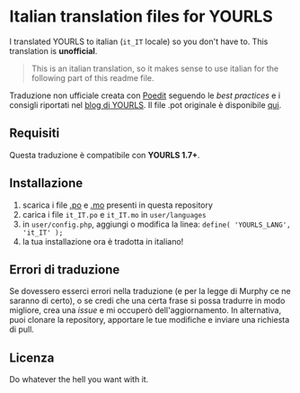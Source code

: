# Italian translation files for YOURLS
I translated YOURLS to italian (`it_IT` locale) so you don't have to. This translation is **unofficial**.
> This is an italian translation, so it makes sense to use italian for the following part of this readme file.

Traduzione non ufficiale creata con [Poedit](https://poedit.net/) seguendo le *best practices* e i consigli riportati nel [blog di YOURLS](http://blog.yourls.org/2013/02/workshop-how-to-create-your-own-translation-file-for-yourls/). Il file .pot originale è disponibile [qui](https://github.com/YOURLS/YOURLS.pot).
## Requisiti
Questa traduzione è compatibile con **YOURLS 1.7+**.

## Installazione
 1. scarica i file [.po](https://github.com/ggardin/YOURLS-it_IT/raw/master/it_IT.po) e [.mo](https://github.com/ggardin/YOURLS-it_IT/raw/master/it_IT.mo) presenti in questa repository
 2. carica i file `it_IT.po` e `it_IT.mo` in `user/languages`
 3. in `user/config.php`, aggiungi o modifica la linea: `define( 'YOURLS_LANG', 'it_IT' );`
 4. la tua installazione ora è tradotta in italiano!
 
## Errori di traduzione
Se dovessero esserci errori nella traduzione (e per la legge di Murphy ce ne saranno di certo), o se credi che una certa frase si possa tradurre in modo migliore, crea una *issue* e mi occuperò dell'aggiornamento.
In alternativa, puoi clonare la repository, apportare le tue modifiche e inviare una richiesta di pull.

## Licenza
Do whatever the hell you want with it.
